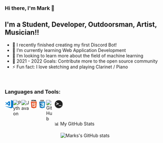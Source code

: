 ### Hi there, I'm Mark 👋


## I'm a Student, Developer, Outdoorsman, Artist, Musician!!

- 🔭 I recently finished creating my first Discord Bot!
- 🌱 I’m currently learning Web Application Development
- 👯 I’m looking to learn more about the field of machine learning
- 🥅 2021 - 2022 Goals: Contribute more to the open source community
- ⚡ Fun fact: I love sketching and playing Clarinet / Piano

<br />

### Languages and Tools:

<img align="left" alt="Visual Studio Code" width="26px" src="https://raw.githubusercontent.com/github/explore/80688e429a7d4ef2fca1e82350fe8e3517d3494d/topics/visual-studio-code/visual-studio-code.png" />
<img align="left" alt="Python" width="26px" src="https://cdn.jsdelivr.net/npm/programming-languages-logos/src/python/python.png" />
<img align="left" alt="Java" width="26px" src="https://cdn.jsdelivr.net/npm/programming-languages-logos/src/java/java.png" />
<img align="left" alt="HTML5" width="26px" src="https://raw.githubusercontent.com/github/explore/80688e429a7d4ef2fca1e82350fe8e3517d3494d/topics/html/html.png" />
<img align="left" alt="CSS3" width="26px" src="https://raw.githubusercontent.com/github/explore/80688e429a7d4ef2fca1e82350fe8e3517d3494d/topics/css/css.png" />
<img align="left" alt="GitHub" width="26px" src="https://github.githubassets.com/images/modules/logos_page/GitHub-Mark.png" />
<img align="left" alt="Terminal" width="26px" src="https://raw.githubusercontent.com/github/explore/80688e429a7d4ef2fca1e82350fe8e3517d3494d/topics/terminal/terminal.png" />

<br />
<br />
<br />


📊 My GitHub Stats

<p align="center"> <img src="https://github-readme-stats.vercel.app/api?username=MJ-BUC&show_icons=true&theme=gotham" alt="Marks's GitHub stats" />
